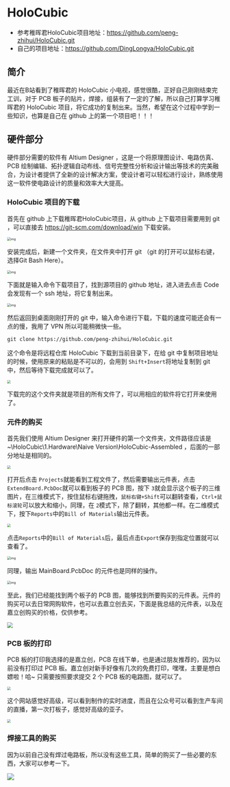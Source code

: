 # HoloCubic

* 参考稚晖君HoloCubic项目地址：https://github.com/peng-zhihui/HoloCubic.git
* 自己的项目地址：https://github.com/DingLongya/HoloCubic.git

## 简介

最近在B站看到了稚晖君的 HoloCubic 小电视，感觉很酷，正好自己刚刚结束完工训，对于 PCB 板子的贴片，焊接，组装有了一定的了解，所以自己打算学习稚晖君的 HoloCubic 项目，将它成功的复制出来。当然，希望在这个过程中学到一些知识，也算是自己在 github 上的第一个项目吧！！！

## 硬件部分

硬件部分需要的软件有 Altium Designer ，这是一个将原理图设计、电路仿真、PCB 绘制编辑、拓扑逻辑自动布线、信号完整性分析和设计输出等技术的完美融合，为设计者提供了全新的设计解决方案，使设计者可以轻松进行设计，熟练使用这一软件使电路设计的质量和效率大大提高。

### HoloCubic 项目的下载

首先在 github 上下载稚晖君HoloCubic项目，从 github 上下载项目需要用到 git ，可以直接去 https://git-scm.com/download/win 下载安装。

<img src="file:///C:\Users\lenono\AppData\Roaming\Tencent\Users\2284581470\QQ\WinTemp\RichOle\3MP_4MZ1]JW`05X}@C72MVS.png" alt="img" style="zoom:50%;" />

安装完成后，新建一个文件夹，在文件夹中打开 git （git 的打开可以鼠标右键，选择Git Bash Here）。

<img src="file:///C:\Users\lenono\AppData\Roaming\Tencent\Users\2284581470\QQ\WinTemp\RichOle\SWIDCCP~J7R8GB@EU]3L$6N.png" alt="img" style="zoom:50%;" />

下面就是输入命令下载项目了，找到源项目的 github 地址，进入进去点击 Code 会发现有一个 ssh 地址，将它复制出来。

<img src="file:///C:\Users\lenono\AppData\Roaming\Tencent\Users\2284581470\QQ\WinTemp\RichOle\7[E0PQPNB0$ZW_]VN~E31@D.png" alt="img" style="zoom:50%;" />

然后返回到桌面刚刚打开的 git 中，输入命令进行下载，下载的速度可能还会有一点的慢，我用了 VPN 所以可能稍微快一些。

```git
git clone https://github.com/peng-zhihui/HoloCubic.git
```

这个命令是将远程仓库 HoloCubic 下载到当前目录下，在给 git 中复制项目地址的时候，使用原来的粘贴是不可以的，会用到 `Shift+Insert`将地址复制到 git 中，然后等待下载完成就可以了。

<img src="C:\Users\lenono\Desktop\3.png" style="zoom:50%;" />

下载完的这个文件夹就是项目的所有文件了，可以用相应的软件将它打开来使用了。

### 元件的购买

首先我们使用 Altium Designer 来打开硬件的第一个文件夹，文件路径应该是 ~\HoloCubic\1.Hardware\Naive Version\HoloCubic-Assembled ，后面的一部分地址是相同的。

<img src="C:\Users\lenono\Desktop\L6HAGR6@61RUYLFL17X1VLF.png" style="zoom:50%;" />

打开后点击 `Projects`就能看到工程文件了，然后需要输出元件表，点击`ExtendBoard.PcbDoc`就可以看到板子的 PCB 图，按下 `3`就会显示这个板子的三维图片，在三维模式下，按住鼠标右键拖拽，`鼠标右键+Shift`可以翻转查看，`Ctrl+鼠标滚轮`可以放大和缩小，同理，在 `2`模式下，除了翻转，其他都一样。在二维模式下，按下`Reports`中的`Bill of Materials`输出元件表。

<img src="C:\Users\lenono\Desktop\2F86LS(~MS4DV7@XS)T_{@1.png" style="zoom:50%;" />

点击`Reports`中的`Bill of Materials`后，最后点击`Export`保存到指定位置就可以查看了。

<img src="file:///C:\Users\lenono\AppData\Roaming\Tencent\Users\2284581470\QQ\WinTemp\RichOle\NV_]_X7{M]L0`~WW2LH_E]A.png" alt="img" style="zoom:50%;" />

同理，输出 MainBoard.PcbDoc 的元件也是同样的操作。

<img src="file:///C:\Users\lenono\AppData\Roaming\Tencent\Users\2284581470\QQ\WinTemp\RichOle\J(J@${)7MUIU6M~E~R_YVUM.png" alt="img" style="zoom:50%;" />

至此，我们已经能找到两个板子的 PCB 图，能够找到所要购买的元件表。元件的购买可以去日常网购软件，也可以去嘉立创去买，下面是我总结的元件表，以及在嘉立创购买的价格，仅供参考。

<img src="C:\Users\lenono\Desktop\1.png" style="zoom:80%;" />

### PCB 板的打印

PCB 板的打印我选择的是嘉立创，PCB 在线下单，也是通过朋友推荐的，因为以前没有打印过 PCB 板。嘉立创对新手好像有几次的免费打印，嘿嘿，主要是想白嫖啦！哈~ 只需要按照要求提交 2 个 PCB 板的电路图，就可以了。

<img src="C:\Users\lenono\Desktop\2.png" style="zoom: 50%;" />

这个网站感觉好高级，可以看到制作的实时进度，而且在公众号可以看到生产车间的直播，第一次打板子，感觉好高级的亚子。

<img src="C:\Users\lenono\Desktop\资料\视频图片\OLO]K]X%F6DDDMF97$(S%)8.png" style="zoom:50%;" />

### 焊接工具的购买

因为以前自己没有焊过电路板，所以没有这些工具，简单的购买了一些必要的东西，大家可以参考一下。

![](C:\Users\lenono\Desktop\5.png)



